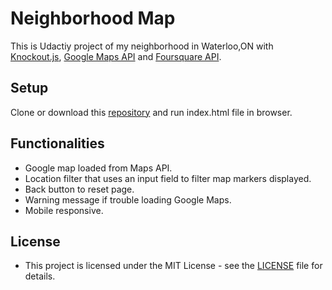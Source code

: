 # Neighborhood Map
  This is Udactiy project of my neighborhood in Waterloo,ON with [Knockout.js](http://knockoutjs.com/), [Google Maps API](https://developers.google.com/maps/) and [Foursquare API](https://developer.foursquare.com/docs).
 
## Setup

Clone or download this [repository](https://github.com/xu1jia2qi3/Neighborhood-Map.git) 
and run index.html file in browser.

## Functionalities
- Google map loaded from Maps API.
- Location filter that uses an input field to filter map markers displayed. 
- Back button to reset page.
- Warning message if trouble loading Google Maps.
- Mobile responsive.

## License
* This project is licensed under the MIT License - see the [LICENSE](LICENSE) file for details.


